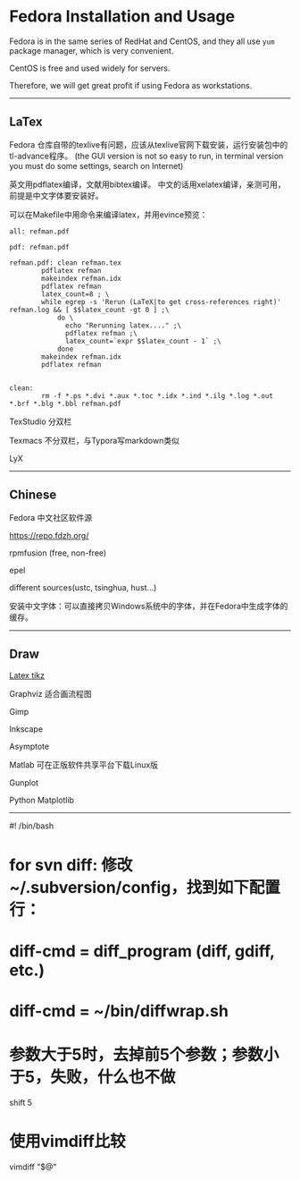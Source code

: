 # Fedora Installation and Usage

Fedora is in the same series of RedHat and CentOS, and they all use `yum` package manager, which is very convenient.

CentOS is free and used widely for servers.

Therefore, we will get great profit if using Fedora as workstations.

---

## LaTex

Fedora 仓库自带的texlive有问题，应该从texlive官网下载安装，运行安装包中的tl-advance程序。
(the GUI version is not so easy to run, in terminal version you must do some settings, search on Internet)

英文用pdflatex编译，文献用bibtex编译。
中文的话用xelatex编译，亲测可用， 前提是中文字体要安装好。

可以在Makefile中用命令来编译latex，并用evince预览：

```
all: refman.pdf

pdf: refman.pdf

refman.pdf: clean refman.tex
        pdflatex refman
        makeindex refman.idx
        pdflatex refman
        latex_count=8 ; \
        while egrep -s 'Rerun (LaTeX|to get cross-references right)' refman.log && [ $$latex_count -gt 0 ] ;\
            do \
              echo "Rerunning latex...." ;\
              pdflatex refman ;\
              latex_count=`expr $$latex_count - 1` ;\                                        
            done
        makeindex refman.idx
        pdflatex refman


clean:
        rm -f *.ps *.dvi *.aux *.toc *.idx *.ind *.ilg *.log *.out *.brf *.blg *.bbl refman.pdf

```

TexStudio 分双栏

Texmacs  不分双栏，与Typora写markdown类似

LyX

---

## Chinese

Fedora 中文社区软件源 

https://repo.fdzh.org/

rpmfusion  (free, non-free)

epel 

different sources(ustc, tsinghua, hust...)

安装中文字体：可以直接拷贝Windows系统中的字体，并在Fedora中生成字体的缓存。

---

## Draw

[Latex tikz](https://blog.csdn.net/xiahn1a/article/details/46547981)

Graphviz 适合画流程图

Gimp

Inkscape

Asymptote

Matlab 可在正版软件共享平台下载Linux版

Gunplot

Python Matplotlib

---

#! /bin/bash

# for svn diff: 修改~/.subversion/config，找到如下配置行：
# diff-cmd = diff_program (diff, gdiff, etc.)
# diff-cmd = ~/bin/diffwrap.sh

# 参数大于5时，去掉前5个参数；参数小于5，失败，什么也不做
shift 5

# 使用vimdiff比较
vimdiff "$@"

